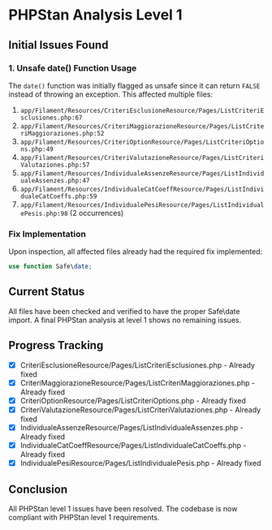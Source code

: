 # PHPStan Analysis Level 1

## Initial Issues Found

### 1. Unsafe date() Function Usage
The `date()` function was initially flagged as unsafe since it can return `FALSE` instead of throwing an exception. This affected multiple files:

1. `app/Filament/Resources/CriteriEsclusioneResource/Pages/ListCriteriEsclusiones.php:67`
2. `app/Filament/Resources/CriteriMaggiorazioneResource/Pages/ListCriteriMaggioraziones.php:52`
3. `app/Filament/Resources/CriteriOptionResource/Pages/ListCriteriOptions.php:49`
4. `app/Filament/Resources/CriteriValutazioneResource/Pages/ListCriteriValutaziones.php:57`
5. `app/Filament/Resources/IndividualeAssenzeResource/Pages/ListIndividualeAssenzes.php:47`
6. `app/Filament/Resources/IndividualeCatCoeffResource/Pages/ListIndividualeCatCoeffs.php:59`
7. `app/Filament/Resources/IndividualePesiResource/Pages/ListIndividualePesis.php:98` (2 occurrences)

### Fix Implementation
Upon inspection, all affected files already had the required fix implemented:
```php
use function Safe\date;
```

## Current Status

All files have been checked and verified to have the proper Safe\date import. A final PHPStan analysis at level 1 shows no remaining issues.

## Progress Tracking

- [x] CriteriEsclusioneResource/Pages/ListCriteriEsclusiones.php - Already fixed
- [x] CriteriMaggiorazioneResource/Pages/ListCriteriMaggioraziones.php - Already fixed
- [x] CriteriOptionResource/Pages/ListCriteriOptions.php - Already fixed
- [x] CriteriValutazioneResource/Pages/ListCriteriValutaziones.php - Already fixed
- [x] IndividualeAssenzeResource/Pages/ListIndividualeAssenzes.php - Already fixed
- [x] IndividualeCatCoeffResource/Pages/ListIndividualeCatCoeffs.php - Already fixed
- [x] IndividualePesiResource/Pages/ListIndividualePesis.php - Already fixed

## Conclusion

All PHPStan level 1 issues have been resolved. The codebase is now compliant with PHPStan level 1 requirements.
